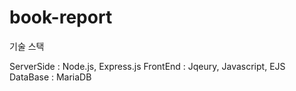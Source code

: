 # book-report

기술 스택

ServerSide : Node.js, Express.js
FrontEnd : Jqeury, Javascript, EJS
DataBase : MariaDB
